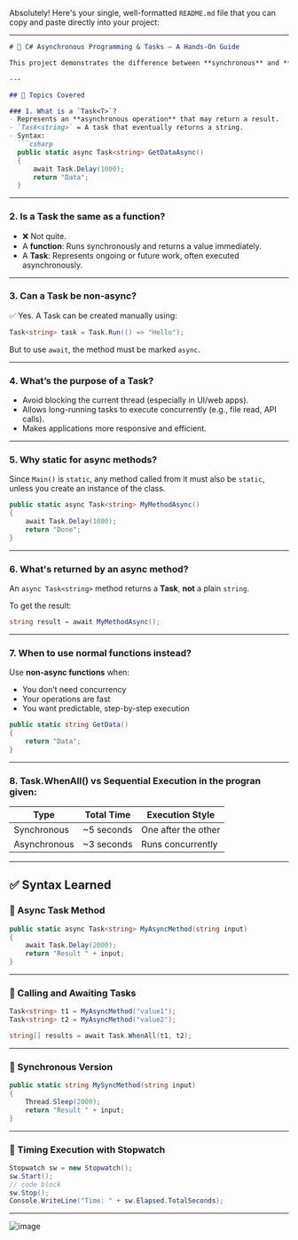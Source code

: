 Absolutely! Here's your single, well-formatted `README.md` file that you can copy and paste directly into your project:

---

```markdown
# 🧵 C# Asynchronous Programming & Tasks – A Hands-On Guide

This project demonstrates the difference between **synchronous** and **asynchronous** function execution in C# using `async`, `await`, and `Task`.

---

## 📌 Topics Covered

### 1. What is a `Task<T>`?
- Represents an **asynchronous operation** that may return a result.
- `Task<string>` = A task that eventually returns a string.
- Syntax:
  ```csharp
  public static async Task<string> GetDataAsync()
  {
      await Task.Delay(1000);
      return "Data";
  }
  ```

---

### 2. Is a Task the same as a function?
- ❌ Not quite.
- A **function**: Runs synchronously and returns a value immediately.
- A **Task**: Represents ongoing or future work, often executed asynchronously.

---

### 3. Can a Task be non-async?
✅ Yes. A Task can be created manually using:

```csharp
Task<string> task = Task.Run(() => "Hello");
```

But to use `await`, the method must be marked `async`.

---

### 4. What’s the purpose of a Task?
- Avoid blocking the current thread (especially in UI/web apps).
- Allows long-running tasks to execute concurrently (e.g., file read, API calls).
- Makes applications more responsive and efficient.

---

### 5. Why static for async methods?
Since `Main()` is `static`, any method called from it must also be `static`, unless you create an instance of the class.

```csharp
public static async Task<string> MyMethodAsync()
{
    await Task.Delay(1000);
    return "Done";
}
```

---

### 6. What's returned by an async method?
An `async Task<string>` method returns a **Task<string>**, **not** a plain `string`.

To get the result:

```csharp
string result = await MyMethodAsync();
```

---

### 7. When to use normal functions instead?
Use **non-async functions** when:
- You don’t need concurrency
- Your operations are fast
- You want predictable, step-by-step execution

```csharp
public static string GetData()
{
    return "Data";
}
```

---

### 8. Task.WhenAll() vs Sequential Execution in the progran given:

| Type         | Total Time  | Execution Style       |
|--------------|-------------|------------------------|
| Synchronous  | ~5 seconds  | One after the other    |
| Asynchronous | ~3 seconds  | Runs concurrently      |

---

## ✅ Syntax Learned

### 🔹 Async Task Method

```csharp
public static async Task<string> MyAsyncMethod(string input)
{
    await Task.Delay(2000);
    return "Result " + input;
}
```

---

### 🔹 Calling and Awaiting Tasks

```csharp
Task<string> t1 = MyAsyncMethod("value1");
Task<string> t2 = MyAsyncMethod("value2");

string[] results = await Task.WhenAll(t1, t2);
```

---

### 🔹 Synchronous Version

```csharp
public static string MySyncMethod(string input)
{
    Thread.Sleep(2000);
    return "Result " + input;
}
```

---

### 🔹 Timing Execution with Stopwatch

```csharp
Stopwatch sw = new Stopwatch();
sw.Start();
// code block
sw.Stop();
Console.WriteLine("Time: " + sw.Elapsed.TotalSeconds);
```

---

![image](https://github.com/user-attachments/assets/43112e89-f7b0-40ad-9c5d-68326056c655)
